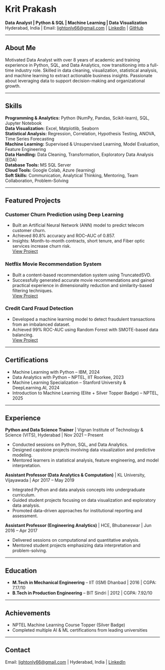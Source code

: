 # Krit Prakash
**Data Analyst | Python & SQL | Machine Learning | Data Visualization**  
Hyderabad, India | Email: lightonly66@gmail.com | [LinkedIn](https://www.linkedin.com/in/krit-prakash-9a32a1246/) | [GitHub](https://github.com/lightonly1)

---

## About Me
Motivated Data Analyst with over 8 years of academic and training experience in Python, SQL, and Data Analytics, now transitioning into a full-time industry role. Skilled in data cleaning, visualization, statistical analysis, and machine learning to extract actionable business insights. Passionate about leveraging data to support decision-making and organizational growth.

---

## Skills

**Programming & Analytics:** Python (NumPy, Pandas, Scikit-learn), SQL, Jupyter Notebook  
**Data Visualization:** Excel, Matplotlib, Seaborn  
**Statistical Analysis:** Regression, Correlation, Hypothesis Testing, ANOVA, Time Series Forecasting  
**Machine Learning:** Supervised & Unsupervised Learning, Model Evaluation, Feature Engineering  
**Data Handling:** Data Cleaning, Transformation, Exploratory Data Analysis (EDA)  
**Database Tools:** MS SQL Server  
**Cloud Tools:** Google Colab, Azure (learning)  
**Soft Skills:** Communication, Analytical Thinking, Mentoring, Team Collaboration, Problem-Solving

---

## Featured Projects

### Customer Churn Prediction using Deep Learning
- Built an Artificial Neural Network (ANN) model to predict telecom customer churn.  
- Achieved 80.8% accuracy and ROC–AUC of 0.857.  
- Insights: Month-to-month contracts, short tenure, and Fiber optic services increase churn risk.  
[View Project](https://github.com/lightonly1/Deep-Learning-Customer-Churn)

### Netflix Movie Recommendation System
- Built a content-based recommendation system using TruncatedSVD.  
- Successfully generated accurate movie recommendations and gained practical experience in dimensionality reduction and similarity-based filtering techniques.  
[View Project](https://github.com/lightonly1/Netflix-Recommendation-System)

### Credit Card Fraud Detection
- Developed a machine learning model to detect fraudulent transactions from an imbalanced dataset.  
- Achieved 99% ROC-AUC using Random Forest with SMOTE-based data balancing.  
[View Project](https://github.com/lightonly1/Credit-Card-Fraud-Detection)

---

## Certifications
- Machine Learning with Python – IBM, 2024  
- Data Analytics with Python – NPTEL, IIT Roorkee, 2023  
- Machine Learning Specialization – Stanford University & DeepLearning.AI, 2024  
- Introduction to Machine Learning (Elite + Silver Topper Badge) – NPTEL, 2025

---

## Experience

**Python and Data Science Trainer** | Vignan Institute of Technology & Science (VITS), Hyderabad | Nov 2021 – Present  
- Conducted sessions on Python, SQL, and Data Analytics.  
- Designed capstone projects involving data visualization and predictive modeling.  
- Mentored learners in statistical analysis, feature engineering, and model interpretation.

**Assistant Professor (Data Analytics & Computation)** | KL University, Vijayawada | Apr 2017 – May 2019  
- Integrated Python and data analysis concepts into undergraduate curriculum.  
- Guided student projects focusing on data visualization and exploratory data analysis.  
- Promoted data-driven approaches for institutional reporting and assessment.

**Assistant Professor (Engineering Analytics)** | HCE, Bhubaneswar | Jun 2016 – Apr 2017  
- Delivered sessions on computational and quantitative analysis.  
- Mentored student projects emphasizing data interpretation and problem-solving.

---

## Education
- **M.Tech in Mechanical Engineering** – IIT (ISM) Dhanbad | 2016 | CGPA: 7.17/10  
- **B.Tech in Production Engineering** – BIT Sindri | 2012 | CGPA: 7.92/10

---

## Achievements
- NPTEL Machine Learning Course Topper (Silver Badge)  
- Completed multiple AI & ML certifications from leading universities

---

## Contact
Email: lightonly66@gmail.com | Hyderabad, India | [LinkedIn](https://www.linkedin.com/in/krit-prakash-9a32a1246/)
